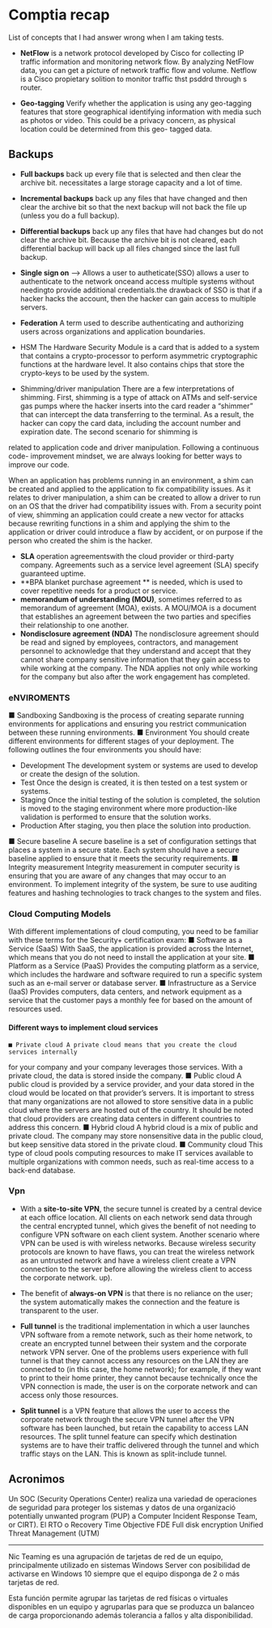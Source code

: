 # Comptia recap

List of concepts that I had answer wrong when I am taking tests.


* **NetFlow** is a network protocol developed by Cisco for collecting IP traffic information and monitoring network flow. By analyzing NetFlow data, you can get a picture of network traffic flow and volume. Netflow is a Cisco propietary solition to monitor traffic thst psddrd through s router.
  
* **Geo-tagging** Verify whether the application is using any geo-tagging features that store geographical identifying information with media such as photos or video. This could be a privacy concern, as physical location could be determined from this geo-
tagged data.

## Backups
* **Full backups** back up every file that is selected and then clear the archive bit. necessitates a large storage capacity and a lot of time.
*  **Incremental backups** back up any files that have changed and then clear the archive bit so that the next backup will not back the file up (unless you do a full backup).
*  **Differential backups** back up any files that have had changes but do not clear the archive bit. Because the archive bit is not cleared, each differential backup will back up all files changed since the last full backup.

*  **Single sign on** --> Allows a user to autheticate(SSO) allows a user to authenticate to the network onceand access multiple systems without needingto provide additional credentials.the drawback of SSO is that if a hacker hacks the account, then the hacker can gain access to multiple servers.
* **Federation** A term used to describe authenticating and authorizing users across
organizations and application boundaries.
* HSM The Hardware Security Module is a card that is added to a system that
contains a crypto-processor to perform asymmetric cryptographic functions at the
hardware level. It also contains chips that store the crypto-keys to be used by the
system.
* Shimming/driver manipulation There are a few interpretations of shimming.
First, shimming is a type of attack on ATMs and self-service gas pumps where the
hacker inserts into the card reader a “shimmer” that can intercept the data
transferring to the terminal. As a result, the hacker can copy the card data, including
the account number and expiration date. The second scenario for shimming is

related to application code and driver manipulation. Following a continuous code-
improvement mindset, we are always looking for better ways to improve our code.

When an application has problems running in an environment, a shim can be
created and applied to the application to fix compatibility issues. As it relates to
driver manipulation, a shim can be created to allow a driver to run on an OS that
the driver had compatibility issues with. From a security point of view, shimming
an application could create a new vector for attacks because rewriting functions in a
shim and applying the shim to the application or driver could introduce a flaw by
accident, or on purpose if the person who created the shim is the hacker.

* **SLA** operation agreementswith the cloud provider or third-party company. Agreements such as a service level
agreement (SLA) specify guaranteed uptime.
* **BPA blanket purchase agreement ** is needed, which is used to cover repetitive needs for a product or
service.
* **memorandum of understanding (MOU)**, sometimes referred
to as memorandum of agreement (MOA), exists. A MOU/MOA is a document that
establishes an agreement between the two parties and specifies their relationship to
one another.
* **Nondisclosure agreement (NDA)** The nondisclosure agreement should be read
and signed by employees, contractors, and management personnel to acknowledge
that they understand and accept that they cannot share company sensitive information
that they gain access to while working at the company. The NDA applies not only while
working for the company but also after the work engagement has completed.

### eNVIROMENTS
■ Sandboxing Sandboxing is the process of creating separate running environments
for applications and ensuring you restrict communication between these running
environments.
■ Environment You should create different environments for different stages of your
deployment. The following outlines the four environments you should have:
  * Development The development system or systems are used to develop or
  create the design of the solution.
  * Test Once the design is created, it is then tested on a test system or systems.
  * Staging Once the initial testing of the solution is completed, the solution is
  moved to the staging environment where more production-like validation is
  performed to ensure that the solution works.
  * Production After staging, you then place the solution into production.
  
■ Secure baseline A secure baseline is a set of configuration settings that places a
system in a secure state. Each system should have a secure baseline applied to ensure
that it meets the security requirements.
■ Integrity measurement Integrity measurement in computer security is ensuring
that you are aware of any changes that may occur to an environment. To implement
integrity of the system, be sure to use auditing features and hashing technologies to
track changes to the system and files.

### Cloud Computing Models
With different implementations of cloud computing, you need to be familiar with these terms for the Security+ certification exam:
  ■ Software as a Service (SaaS) With SaaS, the application is provided across the
  Internet, which means that you do not need to install the application at your site.
  ■ Platform as a Service (PaaS) Provides the computing platform as a service, which
  includes the hardware and software required to run a specific system such as an
  e-mail server or database server.
  ■ Infrastructure as a Service (IaaS) Provides computers, data centers, and network
  equipment as a service that the customer pays a monthly fee for based on the
  amount of resources used.
  
  #### Different ways to implement cloud services
    ■ Private cloud A private cloud means that you create the cloud services internally
  for your company and your company leverages those services. With a private cloud,
  the data is stored inside the company.
  ■ Public cloud A public cloud is provided by a service provider, and your data stored
  in the cloud would be located on that provider’s servers. It is important to stress that
  many organizations are not allowed to store sensitive data in a public cloud where
  the servers are hosted out of the country. It should be noted that cloud providers are
  creating data centers in different countries to address this concern.
  ■ Hybrid cloud A hybrid cloud is a mix of public and private cloud. The company
  may store nonsensitive data in the public cloud, but keep sensitive data stored in the
  private cloud.
  ■ Community cloud This type of cloud pools computing resources to make IT
  services available to multiple organizations with common needs, such as real-time
  access to a back-end database.

### Vpn
* With a **site-to-site VPN**, the secure tunnel is created
by a central device at each office location. All clients on each network send data through the
central encrypted tunnel, which gives the benefit of not needing to configure VPN software
on each client system. Another scenario where VPN can be used is with wireless networks. Because wireless
security protocols are known to have flaws, you can treat the wireless network as an
untrusted network and have a wireless client create a VPN connection to the server before
allowing the wireless client to access the corporate network.
up).

* The benefit of **always-on VPN** is that there is no reliance on the user; the system
automatically makes the connection and the feature is transparent to the user.

* **Full tunnel** is the traditional implementation in which a user launches VPN software
from a remote network, such as their home network, to create an encrypted tunnel between
their system and the corporate network VPN server. One of the problems users experience
with full tunnel is that they cannot access any resources on the LAN they are connected to
(in this case, the home network); for example, if they want to print to their home printer,
they cannot because technically once the VPN connection is made, the user is on the
corporate network and can access only those resources.

* **Split tunnel** is a VPN feature that allows the user to access the corporate network through
the secure VPN tunnel after the VPN software has been launched, but retain the capability
to access LAN resources. The split tunnel feature can specify which destination systems are
to have their traffic delivered through the tunnel and which traffic stays on the LAN. This is
known as split-include tunnel.



## Acronimos 
 Un SOC (Security Operations Center) realiza una variedad de operaciones de seguridad para proteger los sistemas y datos de una organizació
potentially unwanted program (PUP)
a Computer
Incident Response Team, or CIRT).
 El RTO o Recovery Time Objective 
 FDE Full  disk encryption
 Unified Threat Management (UTM)

---
Nic Teaming es una agrupación de tarjetas de red de un equipo, principalmente utilizado en  sistemas Windows Server con posibilidad de activarse en Windows 10 siempre que el equipo disponga de 2 o más tarjetas de red. 

Esta función permite agrupar las tarjetas de red físicas o virtuales disponibles en un equipo y  agruparlas para que se produzca un balanceo de carga proporcionando además tolerancia a  fallos y alta disponibilidad. 
